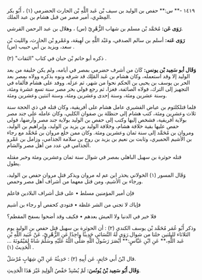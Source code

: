 ١٤١٩ -** س:** حفص بن الوليد بن سيف بْن عَبد اللَّهِ بْن الحارث الحضرمي (١) ، أَبُو بكر المِصْرِي، أمير مصر من قبل هشام بن عبد الملك.

**رَوَى عَن:** مُحَمَّد بْن مسلم بن شهاب الزُّهْرِيّ (س) ، وهلال بن عبد الرحمن القرشي.

**رَوَى عَنه:** أسلم بن سالم الصدفي، وعَبْد اللَّهِ بن لَهِيعَة، وعَمْرو بْن الحارث، والليث بْن سعد، ويزيد بن أَبي حبيب (س) .

ذكره أبو حاتم بْن حبان في كتاب "الثقات" (٢) .

**وَقَال أبو سَعِيد بْن يونس:** كَانَ من أشرف حضرمي بمصر في أيامه، ولم يكن خليفة من بعد الوليد إلا وقد استعمله، وكان هشام بن عَبد المَلِك قد شرفه ونوه بذكره وولاه بمصر بعد الحر بن يوسف بن يحيى بن الحكم نحوا من شهر، ثم عزله. ووفد على هشام فألفاه في التجهيز إلى الترك، فولاه الصائفة، فغزا، ثم رجع فولي بحر مصر سنة تسع عشرة ومئة، وسنة عشرين ومئة، وسنة إحدى وعشرين ومئة، وسنة اثنتين وعشرين ومئة.

فلما قتلكلثوم بن عياض القشيري عامل هشام على أفريقية، وكان قتله في ذي الحجة سنة ثلاث وعشرين ومئة، كتب هشام إلى حنظلة بن صفوان الكلبي، وكان عامله على جند مصر بولاية أفريقية، فشخص إليها وكتب إلى حفص بن الوليد بولاية جند مصر وأرضها، فولى حفص عليها بقية خلافة هشام، وخلافة الوليد بن يزيد بن الوليد، وإبراهيم بن الوليد، ومروان بن مُحَمَّد إلى سنة ثمان وعشرين ومئة. وكان ممن خلع مروان بن مُحَمَّد مع رجاء بن الأشيم الحميري، وثابت بن نعيم بن يزيد بن روح بن سلامة الجذامي، وزامل بن عَمْرو الجذامي في عدد من أهل مصر والشام.

قتله حوثرة بن سهيل الباهلي بمصر في شوال سنة ثمان وعشرين ومئة وخبر مقتله يطول.

وَقَال المسور (١) الخولاني يحذر ابن عم له مروان ويذكر قتل مروان حفص بن الوليد، ورجاء بن الأشيم، ومن قتل معهما من أشراف أهل مصر وحمص.

فإن أمير المؤمنين مسلط • على قتل أشراف البلادين فاعلم

فإياك لا تجني من الشر غلظة • فتودي كحفص أو رجاء بن أشيم

فلا خير في الدنيا ولا العيش بعدهم • فكيف وقد أضحوا بسفح المقطم؟

وذكر أَبُو عُمَر مُحَمَّد بْن يوسف الكندي (٢) : أن الحوثرة بن سهيل قتل حفص بن الوليد يوم الثلاثاء لليلتين خلتا من شوال.رَوَى لَهُ النَّسَائي حَدِيثًا واحِدًا عَنِ الزُّهْرِيّ، عَنْ عُبَيد اللَّهِ بْنِ عَبد اللَّهِ،** عَنِ ابْنِ عَبَّاسٍ:** أَبْصَرَ رَسُولُ اللَّهِ صَلَّى اللَّهُ عَلَيْهِ وسَلَّمَ شَاةً لِمَيْمُونَةَ ... الْحَدِيثَ (١) .

قال ابْنُ أَبي حَاتِمٍ، عَن أَبِيهِ (٢) : حَدِيثُهُ عَنِ ابْنِ شِهَابٍ مُرْسَلٌ.

**وَقَال أَبُو سَعِيد بْنُ يُونُسَ:** لَمْ يُسْنِدْ حَفْصُ الْوَلِيدِ غَيْرَ هَذَا الْحَدِيثِ.